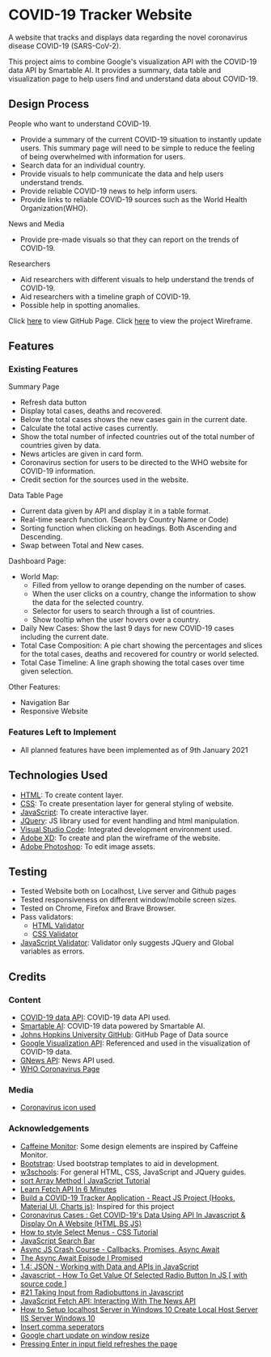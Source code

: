 # COVID-19 Tracker Website #
A website that tracks and displays data regarding the novel coronavirus disease COVID-19 (SARS-CoV-2).

This project aims to combine Google's visualization API with the COVID-19 data API by Smartable AI. It provides a summary, data table and visualization page to help users find and understand data about COVID-19.

## Design Process ##
People who want to understand COVID-19.
- Provide a summary of the current COVID-19 situation to instantly update users. This summary page will need to be simple to reduce the feeling of being overwhelmed with information for users.
- Search data for an individual country.
- Provide visuals to help communicate the data and help users understand trends.
- Provide reliable COVID-19 news to help inform users.
- Provide links to reliable COVID-19 sources such as the World Health Organization(WHO).

News and Media
- Provide pre-made visuals so that they can report on the trends of COVID-19.

Researchers
- Aid researchers with different visuals to help understand the trends of COVID-19.
- Aid researchers with a timeline graph of COVID-19.
- Possible help in spotting anomalies.

Click [here](https://kahseng-dev.github.io/IDAssignment2/) to view GitHub Page.
Click [here](https://github.com/kahseng-dev/IDAssignment2/blob/main/wireframe/wireframe.pdf) to view the project Wireframe.

## Features ##
### Existing Features ###
Summary Page
- Refresh data button
- Display total cases, deaths and recovered.
- Below the total cases shows the new cases gain in the current date.
- Calculate the total active cases currently.
- Show the total number of infected countries out of the total number of countries given by data.
- News articles are given in card form.
- Coronavirus section for users to be directed to the WHO website for COVID-19 information.
- Credit section for the sources used in the website.

Data Table Page
- Current data given by API and display it in a table format.
- Real-time search function. (Search by Country Name or Code)
- Sorting function when clicking on headings. Both Ascending and Descending.
- Swap between Total and New cases.

Dashboard Page:
- World Map:
  - Filled from yellow to orange depending on the number of cases.
  - When the user clicks on a country, change the information to show the data for the selected country.
  - Selector for users to search through a list of countries.
  - Show tooltip when the user hovers over a country.
- Daily New Cases: Show the last 9 days for new COVID-19 cases including the current date.
- Total Case Composition: A pie chart showing the percentages and slices for the total cases, deaths and recovered for country or world selected.
- Total Case Timeline: A line graph showing the total cases over time given selection.

Other Features:
- Navigation Bar
- Responsive Website

### Features Left to Implement ###
- All planned features have been implemented as of 9th January 2021

## Technologies Used ##
- [HTML](https://whatwg.org/): To create content layer.
- [CSS](https://www.w3.org/): To create presentation layer for general styling of website.
- [JavaScript](https://www.javascript.com/): To create interactive layer.
- [JQuery](https://jquery.com/): JS library used for event handling and html manipulation.
- [Visual Studio Code](https://code.visualstudio.com/): Integrated development environment used.
- [Adobe XD](https://www.adobe.com/products/xd.html): To create and plan the wireframe of the website.
- [Adobe Photoshop](https://www.adobe.com/products/photoshop.html): To edit image assets.

## Testing ##
- Tested Website both on Localhost, Live server and Github pages
- Tested responsiveness on different window/mobile screen sizes.
- Tested on Chrome, Firefox and Brave Browser.
- Pass validators:
    - [HTML Validator](https://validator.w3.org/)
    - [CSS Validator](https://jigsaw.w3.org/css-validator/)
- [JavaScript Validator](https://codebeautify.org/jsvalidate): Validator only suggests JQuery and Global variables as errors.

## Credits ##
### Content ###
- [COVID-19 data API](https://covid19-api.org/#top): COVID-19 data API used.
- [Smartable AI](https://smartable.ai/): COVID-19 data powered by Smartable AI.
- [Johns Hopkins University GitHub](https://github.com/CSSEGISandData/COVID-19): GitHub Page of Data source
- [Google Visualization API](https://developers.google.com/chart/interactive/docs/reference#DataTable): Referenced and used in the visualization of COVID-19 data.
- [GNews API](https://gnews.io/): News API used.
- [WHO Coronavirus Page](https://www.who.int/health-topics/coronavirus#tab=tab_1)
### Media ###
- [Coronavirus icon used](https://icons8.com/icon/10565/coronavirus)

### Acknowledgements ###
- [Caffeine Monitor](https://cm.buildconf.com/): Some design elements are inspired by Caffeine Monitor.
- [Bootstrap](https://getbootstrap.com/docs/5.0/getting-started/introduction/): Used bootstrap templates to aid in development.
- [w3schools](https://www.w3schools.com/): For general HTML, CSS, JavaScript and JQuery guides.
- [sort Array Method | JavaScript Tutorial](https://www.youtube.com/watch?v=RsFBsBep-hA)
- [Learn Fetch API In 6 Minutes](https://www.youtube.com/watch?v=cuEtnrL9-H0)
- [Build a COVID-19 Tracker Application - React JS Project (Hooks, Material UI, Charts js)](https://www.youtube.com/watch?v=khJlrj3Y6Ls): Inspired for this project
- [Coronavirus Cases : Get COVID-19's Data Using API In Javascript & Display On A Website (HTML,BS,JS)](https://www.youtube.com/watch?v=VneeLm_haLI)
- [How to style Select Menus - CSS Tutorial](https://www.youtube.com/watch?v=8cExRlT--Zc)
- [JavaScript Search Bar](https://www.youtube.com/watch?v=wxz5vJ1BWrc)
- [Async JS Crash Course - Callbacks, Promises, Async Await](https://www.youtube.com/watch?v=PoRJizFvM7s)
- [The Async Await Episode I Promised](https://www.youtube.com/watch?v=vn3tm0quoqE)
- [1.4: JSON - Working with Data and APIs in JavaScript](https://www.youtube.com/watch?v=uxf0--uiX0I)
- [Javascript - How To Get Value Of Selected Radio Button In JS [ with source code ]](https://www.youtube.com/watch?v=uzwUBDQfpkU)
- [#21 Taking Input from Radiobuttons in Javascript](https://www.youtube.com/watch?v=r3Oc4IUP0XI)
- [JavaScript Fetch API: Interacting With The News API](https://www.youtube.com/watch?v=fOSGazKFRYE)
- [How to Setup localhost Server in Windows 10 Create Local Host Server IIS Server Windows 10](https://www.youtube.com/watch?v=gpSK0CbSu2g)
- [Insert comma seperators](https://stackoverflow.com/questions/2901102/how-to-print-a-number-with-commas-as-thousands-separators-in-javascript)
- [Google chart update on window resize](https://stackoverflow.com/questions/8950761/google-chart-redraw-scale-on-window-resize)
- [Pressing Enter in input field refreshes the page](https://stackoverflow.com/questions/2215462/html-form-when-i-hit-enter-it-refreshes-page)